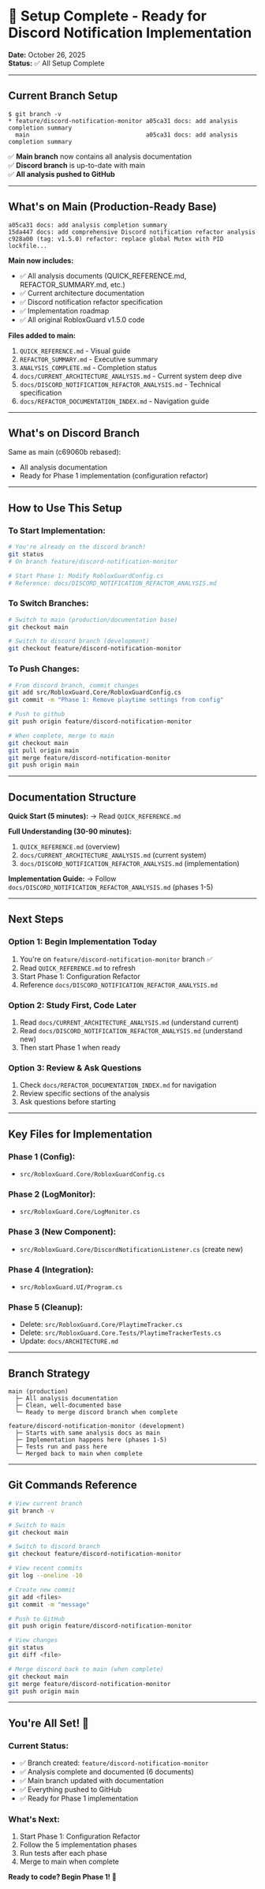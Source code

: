 # 🎉 Setup Complete - Ready for Discord Notification Implementation

**Date:** October 26, 2025  
**Status:** ✅ All Setup Complete

---

## Current Branch Setup

```
$ git branch -v
* feature/discord-notification-monitor a05ca31 docs: add analysis completion summary
  main                                 a05ca31 docs: add analysis completion summary
```

✅ **Main branch** now contains all analysis documentation  
✅ **Discord branch** is up-to-date with main  
✅ **All analysis pushed to GitHub**

---

## What's on Main (Production-Ready Base)

```
a05ca31 docs: add analysis completion summary
15da447 docs: add comprehensive Discord notification refactor analysis
c928a00 (tag: v1.5.0) refactor: replace global Mutex with PID lockfile...
```

**Main now includes:**
- ✅ All analysis documents (QUICK_REFERENCE.md, REFACTOR_SUMMARY.md, etc.)
- ✅ Current architecture documentation
- ✅ Discord notification refactor specification
- ✅ Implementation roadmap
- ✅ All original RobloxGuard v1.5.0 code

**Files added to main:**
1. `QUICK_REFERENCE.md` - Visual guide
2. `REFACTOR_SUMMARY.md` - Executive summary
3. `ANALYSIS_COMPLETE.md` - Completion status
4. `docs/CURRENT_ARCHITECTURE_ANALYSIS.md` - Current system deep dive
5. `docs/DISCORD_NOTIFICATION_REFACTOR_ANALYSIS.md` - Technical specification
6. `docs/REFACTOR_DOCUMENTATION_INDEX.md` - Navigation guide

---

## What's on Discord Branch

Same as main (c69060b rebased):
- All analysis documentation
- Ready for Phase 1 implementation (configuration refactor)

---

## How to Use This Setup

### To Start Implementation:

```bash
# You're already on the discord branch!
git status
# On branch feature/discord-notification-monitor

# Start Phase 1: Modify RobloxGuardConfig.cs
# Reference: docs/DISCORD_NOTIFICATION_REFACTOR_ANALYSIS.md
```

### To Switch Branches:

```bash
# Switch to main (production/documentation base)
git checkout main

# Switch to discord branch (development)
git checkout feature/discord-notification-monitor
```

### To Push Changes:

```bash
# From discord branch, commit changes
git add src/RobloxGuard.Core/RobloxGuardConfig.cs
git commit -m "Phase 1: Remove playtime settings from config"

# Push to github
git push origin feature/discord-notification-monitor

# When complete, merge to main
git checkout main
git pull origin main
git merge feature/discord-notification-monitor
git push origin main
```

---

## Documentation Structure

**Quick Start (5 minutes):**
→ Read `QUICK_REFERENCE.md`

**Full Understanding (30-90 minutes):**
1. `QUICK_REFERENCE.md` (overview)
2. `docs/CURRENT_ARCHITECTURE_ANALYSIS.md` (current system)
3. `docs/DISCORD_NOTIFICATION_REFACTOR_ANALYSIS.md` (implementation)

**Implementation Guide:**
→ Follow `docs/DISCORD_NOTIFICATION_REFACTOR_ANALYSIS.md` (phases 1-5)

---

## Next Steps

### Option 1: Begin Implementation Today
1. You're on `feature/discord-notification-monitor` branch ✅
2. Read `QUICK_REFERENCE.md` to refresh
3. Start Phase 1: Configuration Refactor
4. Reference `docs/DISCORD_NOTIFICATION_REFACTOR_ANALYSIS.md`

### Option 2: Study First, Code Later
1. Read `docs/CURRENT_ARCHITECTURE_ANALYSIS.md` (understand current)
2. Read `docs/DISCORD_NOTIFICATION_REFACTOR_ANALYSIS.md` (understand new)
3. Then start Phase 1 when ready

### Option 3: Review & Ask Questions
1. Check `docs/REFACTOR_DOCUMENTATION_INDEX.md` for navigation
2. Review specific sections of the analysis
3. Ask questions before starting

---

## Key Files for Implementation

### Phase 1 (Config):
- `src/RobloxGuard.Core/RobloxGuardConfig.cs`

### Phase 2 (LogMonitor):
- `src/RobloxGuard.Core/LogMonitor.cs`

### Phase 3 (New Component):
- `src/RobloxGuard.Core/DiscordNotificationListener.cs` (create new)

### Phase 4 (Integration):
- `src/RobloxGuard.UI/Program.cs`

### Phase 5 (Cleanup):
- Delete: `src/RobloxGuard.Core/PlaytimeTracker.cs`
- Delete: `src/RobloxGuard.Core.Tests/PlaytimeTrackerTests.cs`
- Update: `docs/ARCHITECTURE.md`

---

## Branch Strategy

```
main (production)
  ├─ All analysis documentation
  ├─ Clean, well-documented base
  └─ Ready to merge discord branch when complete

feature/discord-notification-monitor (development)
  ├─ Starts with same analysis docs as main
  ├─ Implementation happens here (phases 1-5)
  ├─ Tests run and pass here
  └─ Merged back to main when complete
```

---

## Git Commands Reference

```bash
# View current branch
git branch -v

# Switch to main
git checkout main

# Switch to discord branch
git checkout feature/discord-notification-monitor

# View recent commits
git log --oneline -10

# Create new commit
git add <files>
git commit -m "message"

# Push to GitHub
git push origin feature/discord-notification-monitor

# View changes
git status
git diff <file>

# Merge discord back to main (when complete)
git checkout main
git merge feature/discord-notification-monitor
git push origin main
```

---

## You're All Set! 🚀

### Current Status:
- ✅ Branch created: `feature/discord-notification-monitor`
- ✅ Analysis complete and documented (6 documents)
- ✅ Main branch updated with documentation
- ✅ Everything pushed to GitHub
- ✅ Ready for Phase 1 implementation

### What's Next:
1. Start Phase 1: Configuration Refactor
2. Follow the 5 implementation phases
3. Run tests after each phase
4. Merge to main when complete

**Ready to code? Begin Phase 1! 🎉**

